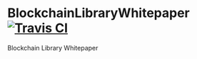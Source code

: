 # BlockchainLibraryWhitepaper [![Travis CI](https://travis-ci.org/BlockchainLibrary/BlockchainLibraryWhitepaper.svg?branch=master)](https://travis-ci.org/BlockchainLibrary/BlockchainLibraryWhitepaper)
Blockchain Library Whitepaper

